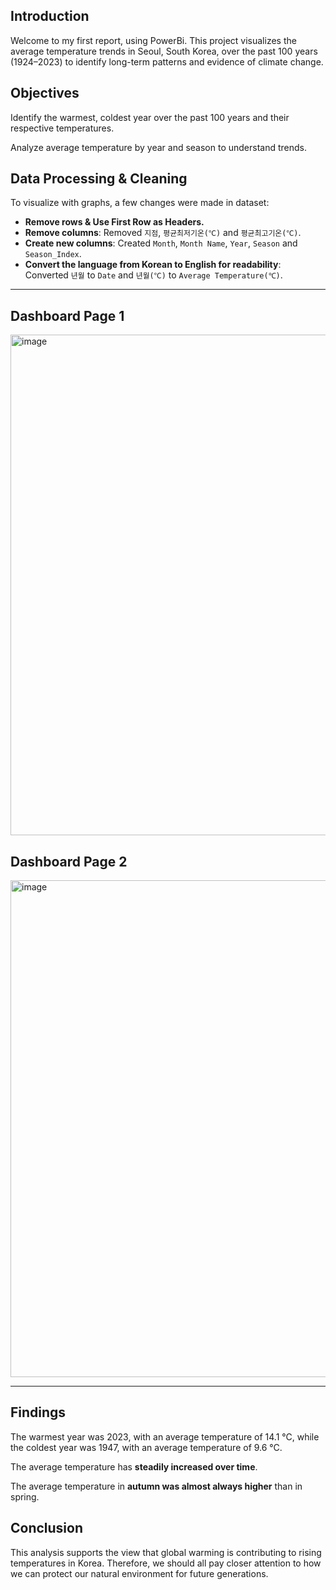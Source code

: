 ## Introduction
Welcome to my first report, using PowerBi. This project visualizes the average temperature trends in Seoul, South Korea, over the past 100 years (1924–2023) to identify long-term patterns and evidence of climate change.

## Objectives
Identify the warmest, coldest year over the past 100 years and their respective temperatures.

Analyze average temperature by year and season to understand trends.

## Data Processing & Cleaning
To visualize with graphs, a few changes were made in dataset:

- **Remove rows & Use First Row as Headers.**
- **Remove columns**: Removed `지점`, `평균최저기온(℃)` and `평균최고기온(℃)`.
- **Create new columns**: Created `Month`, `Month Name`, `Year`, `Season` and `Season_Index`. 
- **Convert the language from Korean to English for readability**: Converted `년월` to `Date` and `년월(℃)` to `Average Temperature(℃)`.

---
## Dashboard Page 1
<img width="1430" height="801" alt="image" src="https://github.com/user-attachments/assets/19ab8613-df62-47ec-96ae-43fd715bed1e" />

## Dashboard Page 2
<img width="1416" height="795" alt="image" src="https://github.com/user-attachments/assets/4f697f8d-1d0c-4157-9d6a-d99af0c48459" />

---

## Findings
The warmest year was 2023, with an average temperature of 14.1 °C, while the coldest year was 1947, with an average temperature of 9.6 °C.

The average temperature has **steadily increased over time**.

The average temperature in **autumn was almost always higher** than in spring.


## Conclusion

This analysis supports the view that global warming is contributing to rising temperatures in Korea. Therefore, we should all pay closer attention to how we can protect our natural environment for future generations.

